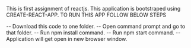 This is first assignment of reactjs.
This application is bootstraped using CREATE-REACT-APP.
TO RUN THIS APP FOLLOW BELOW STEPS

  -- Download this code to one folder. 
  -- Open command prompt and go to that folder.
  -- Run npm install command.
  -- Run npm start command.
  -- Application will get open in new browser window.
